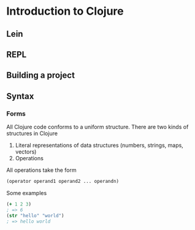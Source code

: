 # Introduction to Clojure

## Lein

## REPL

## Building a project

## Syntax

### Forms

All Clojure code conforms to a uniform structure. There are two kinds of structures in Clojure

1. Literal representations of data structures (numbers, strings, maps, vectors)
2. Operations

All operations take the form

```clojure
(operator operand1 operand2 ... operandn)
```

Some examples

```clojure
(+ 1 2 3)
; => 6
(str "hello" "world")
; => hello world
```
